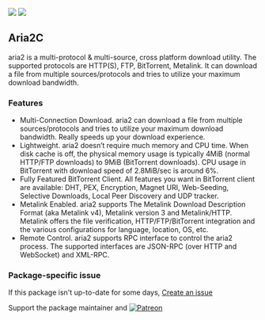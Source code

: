 [![](https://img.shields.io/chocolatey/v/aria2?color=green&label=aria2)](https://chocolatey.org/packages/aria2) [![](https://img.shields.io/chocolatey/dt/aria2)](https://chocolatey.org/packages/aria2)

## Aria2C
aria2 is a multi-protocol &amp; multi-source, cross platform download utility. The supported 
protocols are HTTP(S), FTP, BitTorrent, Metalink. It can download a file from multiple 
sources/protocols and tries to utilize your maximum download bandwidth.

### Features
* Multi-Connection Download. aria2 can download a file from multiple sources/protocols and tries 
    to utilize your maximum download bandwidth. Really speeds up your download experience.
* Lightweight. aria2 doesn’t require much memory and CPU time. When disk cache is off, the 
    physical memory usage is typically 4MiB (normal HTTP/FTP downloads) to 9MiB (BitTorrent downloads). 
    CPU usage in BitTorrent with download speed of 2.8MiB/sec is around 6%.
* Fully Featured BitTorrent Client. All features you want in BitTorrent client are available: DHT, 
    PEX, Encryption, Magnet URI, Web-Seeding, Selective Downloads, Local Peer Discovery and UDP tracker.
* Metalink Enabled. aria2 supports The Metalink Download Description Format (aka Metalink v4), 
    Metalink version 3 and Metalink/HTTP. Metalink offers the file verification, HTTP/FTP/BitTorrent 
    integration and the various configurations for language, location, OS, etc.
* Remote Control. aria2 supports RPC interface to control the aria2 process. The supported 
    interfaces are JSON-RPC (over HTTP and WebSocket) and XML-RPC.

### Package-specific issue
If this package isn't up-to-date for some days, [Create an issue](https://github.com/tunisiano187/Choco-packages/issues/new/choose)

Support the package maintainer and [![Patreon](https://cdn.jsdelivr.net/gh/tunisiano187/choco-packages@f986b7f5de3afc021180256752805698d4efbc38/icons/patreon.png)](https://www.patreon.com/tunisiano)
